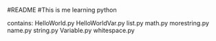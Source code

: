 #README
#This is me learning python

contains:
HelloWorld.py
HelloWorldVar.py
list.py
math.py
morestring.py
name.py
string.py
Variable.py
whitespace.py
